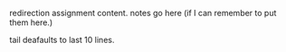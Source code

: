 redirection assignment content.
 notes go here (if I can remember to put them here.)

tail deafaults to last 10 lines.

